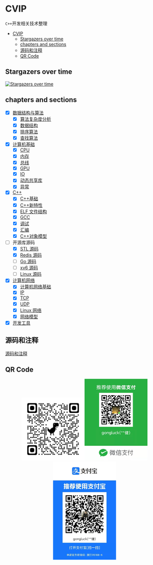 # CVIP

`C++`开发相关技术整理

- [CVIP](#cvip)
  - [Stargazers over time](#stargazers-over-time)
  - [chapters and sections](#chapters-and-sections)
  - [源码和注释](#源码和注释)
  - [QR Code](#qr-code)

## Stargazers over time

[![Stargazers over time](https://starchart.cc/gongluck/CVIP.svg)](https://starchart.cc/gongluck/CVIP)

## chapters and sections

- [x] [数据结构与算法](./data_structure_and_algorithm/)
  - [x] [算法复杂度分析](./data_structure_and_algorithm/complexity_analysis.md)
  - [x] [数据结构](./data_structure_and_algorithm/data_structure.md)
  - [x] [排序算法](./data_structure_and_algorithm/sort.md)
  - [x] [查找算法](./data_structure_and_algorithm/search.md)
- [x] [计算机基础](./computer_basics/)
  - [x] [CPU](./computer_basics/cpu.md)
  - [x] [内存](./computer_basics/memory.md)
  - [x] [总线](./computer_basics/bus.md)
  - [x] [GPU](./computer_basics/gpu.md)
  - [x] [IO](./computer_basics/io.md)
  - [x] [动态共享库](./computer_basics/sharedobject.md)
  - [x] [异常](./computer_basics/exception.md)
- [x] [C++](./cpp/)
  - [x] [C++基础](./cpp/base.md)
  - [x] [C++新特性](./cpp/advance.md)
  - [x] [ELF 文件结构](./cpp/elf.md)
  - [x] [GCC](./cpp/gcc.md)
  - [x] [调试](./cpp/debug.md)
  - [x] [汇编](./cpp/assembly.md)
  - [x] [C++对象模型](./cpp/objectmodel.md)
- [ ] 开源库源码
  - [x] [STL 源码](./stl/)
  - [x] [Redis 源码](./redis/)
  - [ ] [Go 源码]()
  - [ ] [xv6 源码](./linux/xv6.md)
  - [ ] [Linux 源码](./linux/linux.md)
- [x] [计算机网络](./network/)
  - [x] [计算机网络基础](./network/basics.md)
  - [x] [IP](./network/ip.md)
  - [x] [TCP](./network/tcp.md)
  - [x] [UDP](./network/udp.md)
  - [x] [Linux 网络](./network/linux_network.md)
  - [x] [网络模型](./network/network_model.md)
- [x] [开发工具](./tools/)

## 源码和注释

[源码和注释](https://github.com/gongluck/sourcecode)

## QR Code

<center>
  <img src="https://github.com/gongluck/images/blob/main/CVIP.png" width="200"/><img src="https://github.com/gongluck/images/blob/main/wx.png" width="200"/><img src="https://github.com/gongluck/images/blob/main/zfb.png" width="200"/>
</center>
